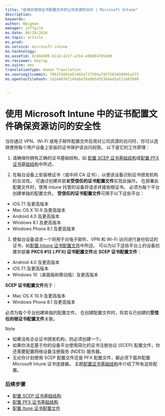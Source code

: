 ```yaml
---
title: "启用对使用证书配置文件的公司资源的访问 | Microsoft Intune"
description: 
keywords: 
author: Nbigman
manager: jeffgilb
ms.date: 04/28/2016
ms.topic: article
ms.prod: 
ms.service: microsoft-intune
ms.technology: 
ms.assetid: 8cbb8499-611d-4217-a7b4-e9b864785dd0
ms.reviewer: kmyrup
ms.suite: ems
translationtype: Human Translation
ms.sourcegitcommit: 79617dd41e51402a73759da792f581028095a2f5
ms.openlocfilehash: 1d2e6676714daba76a9b54553b4ad1af23a0f880


---
```


# 使用 Microsoft Intune 中的证书配置文件确保资源访问的安全性
当你通过 VPN、Wi-Fi 或电子邮件配置文件启用对公司资源的访问时，你可以选择使用每个用户设备上安装的证书保护该访问权限。 以下是它的工作原理：

1. 请确保你拥有正确的证书基础结构，如 [配置 SCEP 证书基础结构](configure-certificate-infrastructure-for-scep.md)或[配置 PFX 证书基础结构](configure-certificate-infrastructure-for-pfx.md)中所述。

2. 在每台设备上安装根证书（或中间 CA 证书），以便该设备识别证书颁发机构的合法性。 可通过创建并部署**受信任的证书配置文件**实现此操作。 在部署此配置文件时，使用 Intune 托管的设备将请求并接收根证书。 必须为每个平台创建单独的配置文件。 **受信任的证书配置文件**可用于以下这些平台：
 -  iOS 7.1 及更高版本
 -  Mac OS X 10.9 及更高版本
 -  Android 4.0 及更高版本
 -  Windows 8.1 及更高版本
 -  Windows Phone 8.1 及更高版本

3. 使每台设备请求一个将用于对电子邮件、VPN 和 Wi-Fi 访问进行身份验证的证书，如[配置 Intune 证书配置文件](configure-intune-certificate-profiles.md)中所述。 可以为以下这些平台上的设备创建并部署 **PKCS #12 (.PFX) 证书配置文件**或 **SCEP 证书配置文件**：

-  Android 4.0 及更高版本
-  iOS 7.1 及更高版本
-  Windows 10（桌面版和移动版）及更高版本

**SCEP 证书配置文件**用于：
-   Mac OS X 10.9 及更高版本
-   Windows Phone 8.1 及更高版本

必须为每个平台创建单独的配置文件。 在创建配置文件时，将其与已创建的**受信任的根证书配置文件**关联。

> [!NOTE]           
> -    如果没有企业证书颁发机构，则必须创建一个。
>- 如果你决定基于你的设备平台使用简化的证书注册协议 (SCEP) 配置文件，你还需要配置网络设备注册服务 (NDES) 服务器。
>-  无论你计划使用 SCEP 配置文件还是 PFX 配置文件，都必须下载并配置 Microsoft Intune 证书连接器。
> 主题[配置证书基础结构](configure-certificate-infrastructure.md)中介绍了所有这些配置。

### 后续步骤
- [配置 SCEP 证书基础结构](configure-certificate-infrastructure-for-scep.md)
- [配置 PFX 证书基础结构](configure-certificate-infrastructure-for-pfx.md)
- [配置 Itune 证书配置文件](configure-intune-certificate-profiles.md)



<!--HONumber=Jul16_HO1-->


